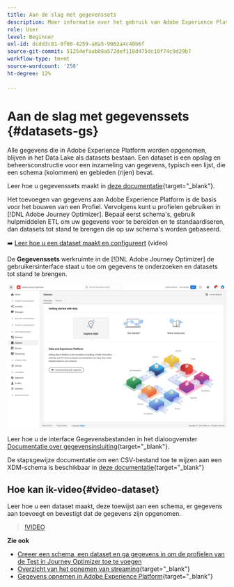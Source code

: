 ```yaml
---
title: Aan de slag met gegevenssets
description: Meer informatie over het gebruik van Adobe Experience Platform-gegevenssets in Adobe Journey Optimizer
role: User
level: Beginner
exl-id: dcdd3c81-0f00-4259-a8a5-9062a4c40b6f
source-git-commit: 51254efaab08a572def118d475dc18f74c9d29b7
workflow-type: tm+mt
source-wordcount: '258'
ht-degree: 12%

---
```


# Aan de slag met gegevenssets {#datasets-gs}

Alle gegevens die in Adobe Experience Platform worden opgenomen, blijven in het Data Lake als datasets bestaan. Een dataset is een opslag en beheersconstructie voor een inzameling van gegevens, typisch een lijst, die een schema (kolommen) en gebieden (rijen) bevat.

Leer hoe u gegevenssets maakt in [deze documentatie](https://experienceleague.adobe.com/docs/experience-platform/catalog/datasets/overview.html){target=&quot;_blank&quot;}.

Het toevoegen van gegevens aan Adobe Experience Platform is de basis voor het bouwen van een Profiel. Vervolgens kunt u profielen gebruiken in [!DNL Adobe Journey Optimizer]. Bepaal eerst schema&#39;s, gebruik hulpmiddelen ETL om uw gegevens voor te bereiden en te standaardiseren, dan datasets tot stand te brengen die op uw schema&#39;s worden gebaseerd.

➡️ [Leer hoe u een dataset maakt en configureert](#video-dataset) (video)

De **Gegevenssets** werkruimte in de [!DNL Adobe Journey Optimizer] de gebruikersinterface staat u toe om gegevens te onderzoeken en datasets tot stand te brengen.

![](../assets/datasets-home.png)

Leer hoe u de interface Gegevensbestanden in het dialoogvenster [Documentatie over gegevensinsluiting](https://experienceleague.adobe.com/docs/experience-platform/ingestion/home.html){target=&quot;_blank&quot;}.

De stapsgewijze documentatie om een CSV-bestand toe te wijzen aan een XDM-schema is beschikbaar in [deze documentatie](https://experienceleague.adobe.com/docs/experience-platform/ingestion/tutorials/map-a-csv-file.html){target=&quot;_blank&quot;}


## Hoe kan ik-video{#video-dataset}

Leer hoe u een dataset maakt, deze toewijst aan een schema, er gegevens aan toevoegt en bevestigt dat de gegevens zijn opgenomen.

>[!VIDEO](https://video.tv.adobe.com/v/334293?quality=12)

**Zie ook**

* [Creeer een schema, een dataset en ga gegevens in om de profielen van de Test in Journey Optimizer toe te voegen](../building-journeys/creating-test-profiles.md)
* [Overzicht van het opnemen van streaming](https://experienceleague.adobe.com/docs/experience-platform/ingestion/streaming/overview.html?lang=nl){target=&quot;_blank&quot;}
* [Gegevens opnemen in Adobe Experience Platform](https://experienceleague.adobe.com/docs/experience-platform/ingestion/tutorials/ingest-batch-data.html){target=&quot;_blank&quot;}

